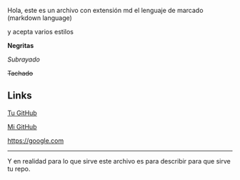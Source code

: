 Hola, este es un archivo con extensión md
el lenguaje de marcado (markdown language)

y acepta varios estilos

**Negritas**

*Subrayado*

~~Tachado~~

## Links
[Tu GitHub](https://github.com/CryzOrtiz21)

[Mi GitHub](https://github.com/halivert)

<https://google.com>

---
Y en realidad para lo que sirve este archivo es para describir para
que sirve tu repo.
